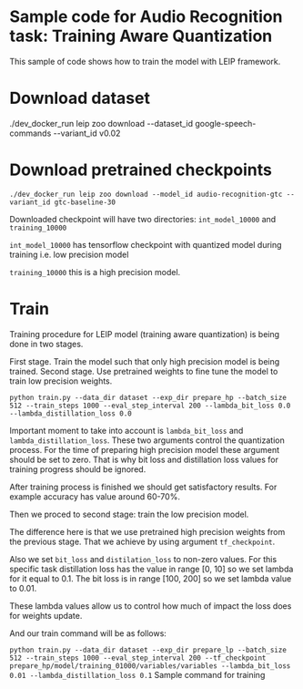 # Sample code for Audio Recognition task: Training Aware Quantization

This sample of code shows how to train the model with LEIP framework.

# Download dataset

./dev_docker_run leip zoo download --dataset_id google-speech-commands --variant_id v0.02

# Download pretrained checkpoints

`./dev_docker_run leip zoo download --model_id audio-recognition-gtc --variant_id gtc-baseline-30`

Downloaded checkpoint will have two directories: `int_model_10000` and `training_10000`

`int_model_10000` has tensorflow checkpoint with quantized model during training i.e. low precision model

`training_10000` this is a high precision model.

# Train

Training procedure for LEIP model (training aware quantization) is being done in two stages.

First stage. Train the model such that only high precision model is being trained.
Second stage. Use pretrained weights to fine tune the model to train low precision weights.

`python train.py --data_dir dataset --exp_dir prepare_hp --batch_size 512 --train_steps 1000 --eval_step_interval 200 --lambda_bit_loss 0.0 --lambda_distillation_loss 0.0`

Important moment to take into account is `lambda_bit_loss` and `lambda_distillation_loss`. These two arguments control the quantization process. For the time of preparing high precision model these argument should be set to zero. That is why bit loss and distillation loss values for training progress should be ignored.

After training process is finished we should get satisfactory results. For example accuracy has value around 60-70%.

Then we proced to second stage: train the low precision model.

The difference here is that we use pretrained high precision weights from the previous stage. That we achieve by using argument `tf_checkpoint`.

Also we set `bit_loss` and `distilation_loss` to non-zero values. For this specific task distillation loss has the value in range [0, 10] so we set lambda for it equal to 0.1. The bit loss is in range [100, 200] so we set lambda value to 0.01.

These lambda values allow us to control how much of impact the loss does for weights update.

And our train command will be as follows:

`python train.py --data_dir dataset --exp_dir prepare_lp --batch_size 512 --train_steps 1000 --eval_step_interval 200 --tf_checkpoint prepare_hp/model/training_01000/variables/variables --lambda_bit_loss 0.01 --lambda_distillation_loss 0.1`
Sample command for training

